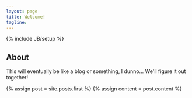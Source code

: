 ```yaml
---
layout: page
title: Welcome!
tagline: 
---
```

{% include JB/setup %}

## About

This will eventually be like a blog or something, I dunno... We'll figure it out together!

<div class="blog-index">
	{% assign post = site.posts.first %}
	{% assign content = post.content %}
</div>
